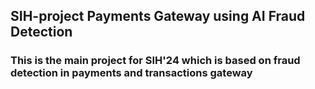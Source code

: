 ## SIH-project Payments Gateway using AI Fraud Detection

### This is the main project for SIH'24 which is based on fraud detection in payments and transactions gateway
